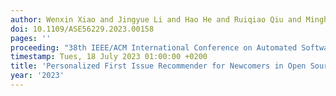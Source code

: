 ```yaml
---
author: Wenxin Xiao and Jingyue Li and Hao He and Ruiqiao Qiu and Minghui Zhou
doi: 10.1109/ASE56229.2023.00158
pages: ''
proceeding: "38th IEEE/ACM International Conference on Automated Software Engineering, ASE 2023, Kirchberg, Luxembourg, 11-15 September 2023."
timestamp: Tues, 18 July 2023 01:00:00 +0200
title: 'Personalized First Issue Recommender for Newcomers in Open Source Projects'
year: '2023'
---
```

